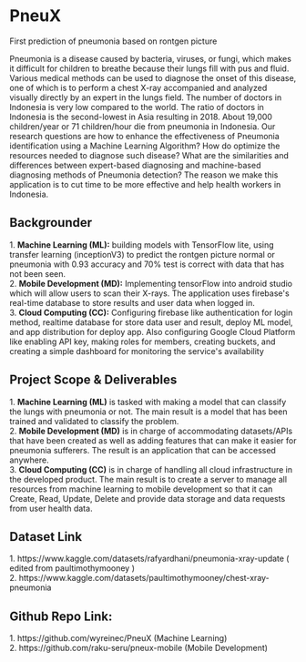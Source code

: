 # PneuX
First prediction of pneumonia based on rontgen picture

Pneumonia is a disease caused by bacteria, viruses, or fungi, which makes it difficult for children to breathe because their lungs fill with pus and fluid. Various medical methods can be used to diagnose the onset of this disease, one of which is to perform a chest X-ray accompanied and analyzed visually directly by an expert in the lungs field. The number of doctors in Indonesia is very low compared to the world. The ratio of doctors in Indonesia is the second-lowest in Asia resulting in 2018. About 19,000 children/year or 71 children/hour die from pneumonia in Indonesia. Our research questions are how to enhance the effectiveness of Pneumonia identification using a Machine Learning Algorithm? How do optimize the resources needed to diagnose such disease? What are the similarities and differences between expert-based diagnosing and machine-based diagnosing methods of Pneumonia detection? The reason we make this application is to cut time to be more effective and help health workers in Indonesia. 

<h2>Backgrounder</h2>
1. <b>Machine Learning (ML):</b> building models with TensorFlow lite, using transfer learning (inceptionV3) to predict the rontgen picture normal or pneumonia with 0.93 accuracy and 70% test is correct with data that has not been seen. <br>
2. <b>Mobile Development (MD):</b> Implementing tensorFlow into android studio which will allow users to scan their X-rays. The application uses firebase's real-time database to store results and user data when logged in. <br>
3. <b>Cloud Computing (CC):</b> Configuring firebase like authentication for login method, realtime database for store data user and result, deploy ML model, and app distribution for deploy app. Also configuring Google Cloud Platform like enabling API key, making roles for members, creating buckets, and creating a simple dashboard for monitoring the service's availability 

<h2>Project Scope & Deliverables</h2>
1. <b>Machine Learning (ML)</b> is tasked with making a model that can classify the lungs with pneumonia or not. The main result is a model that has been trained and validated to classify the problem. <br>
2. <b>Mobile Development (MD)</b> is in charge of accommodating datasets/APIs that have been created as well as adding features that can make it easier for pneumonia sufferers. The result is an application that can be accessed anywhere.<br>
3. <b>Cloud Computing (CC)</b> is in charge of handling all cloud infrastructure in the developed product. The main result is to create a server to manage all resources from machine learning to mobile development so that it can Create, Read, Update, Delete and provide data storage and data requests from user health data.

<h2>Dataset Link</h2>
1. https://www.kaggle.com/datasets/rafyardhani/pneumonia-xray-update ( edited from paultimothymooney ) <br>
2. https://www.kaggle.com/datasets/paultimothymooney/chest-xray-pneumonia

<h2>Github Repo Link:</h2>
1. https://github.com/wyreinec/PneuX (Machine Learning) <br>
2. https://github.com/raku-seru/pneux-mobile (Mobile Development)